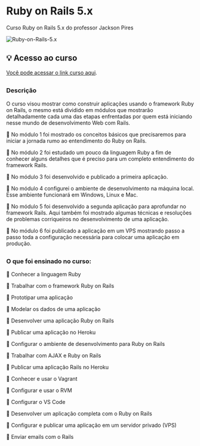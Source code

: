 # Ruby on Rails 5.x
Curso Ruby on Rails 5.x do professor Jackson Pires

![Ruby-on-Rails-5.x](https://user-images.githubusercontent.com/107266212/212382078-c3335f75-93af-4108-98cc-e9e2448e8f62.jpg)


## :bulb: Acesso ao curso
[Você pode acessar o link curso aqui](https://www.udemy.com/course/rubyonrails-5x/).

##

### Descrição
O curso visou mostrar como construir aplicações usando o framework Ruby on Rails, o mesmo está dividido em módulos que mostrarão detalhadamente cada uma das etapas enfrentadas por quem está iniciando nesse mundo de desenvolvimento Web com Rails.

:pushpin: No módulo 1 foi mostrado os conceitos básicos que precisaremos para iniciar a jornada rumo ao entendimento do Ruby on Rails.

:pushpin: No módulo 2 foi estudado um pouco da linguagem Ruby a fim de conhecer alguns detalhes que é preciso para um completo entendimento do framework Rails.

:pushpin: No módulo 3 foi desenvolvido e publicado a primeira aplicação.

:pushpin: No módulo 4 configurei o ambiente de desenvolvimento na máquina local. Esse ambiente funcionará em Windows, Linux e Mac.

:pushpin: No módulo 5 foi desenvolvido a segunda aplicação para aprofundar no framework Rails. Aqui também foi mostrado algumas técnicas e resoluções de problemas corriqueiros no desenvolvimento de uma aplicação.

:pushpin: No módulo 6 foi publicado a aplicação em um VPS mostrando passo a passo toda a configuração necessária para colocar uma aplicação em produção.

##

### O que foi ensinado no curso:

:round_pushpin: Conhecer a linguagem Ruby

:round_pushpin: Trabalhar com o framework Ruby on Rails 

:round_pushpin: Prototipar uma aplicação

:round_pushpin: Modelar os dados de uma aplicação

:round_pushpin: Desenvolver uma aplicação Ruby on Rails

:round_pushpin: Publicar uma aplicação no Heroku

:round_pushpin: Configurar o ambiente de desenvolvimento para Ruby on Rails

:round_pushpin: Trabalhar com AJAX e Ruby on Rails

:round_pushpin: Publicar uma aplicação Rails no Heroku

:round_pushpin: Conhecer e usar o Vagrant

:round_pushpin: Configurar e usar o RVM

:round_pushpin: Configurar o VS Code

:round_pushpin: Desenvolver um aplicação completa com o Ruby on Rails

:round_pushpin: Configurar e publicar uma aplicação em um servidor privado (VPS)

:round_pushpin: Enviar emails com o Rails
